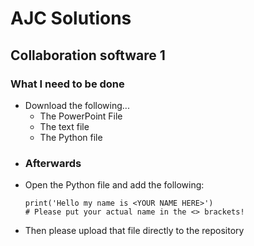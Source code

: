 # AJC Solutions

<h2> Collaboration software 1 </h2>

<h3>What I need to be done </h3>
<ul>
    <li>Download the following...
        <ul>
            <li>The PowerPoint File
            <li>The text file
            <li>The Python file
        </ul>
    <li><h3>Afterwards</h3>
    <li> Open the Python file and add the following:</li>

    print('Hello my name is <YOUR NAME HERE>')
    # Please put your actual name in the <> brackets!

<li>Then please upload that file directly to the repository </li>

